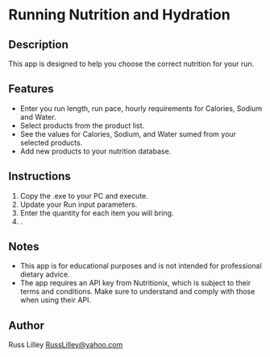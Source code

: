 # Running Nutrition and Hydration

## Description

This app is designed to help you choose the correct nutrition for your run.  

## Features

- Enter you run length, run pace, hourly requirements for Calories, Sodium and Water.
- Select products from the product list.
- See the values for Calories, Sodium, and Water sumed from your selected products.
- Add new products to your nutrition database.

## Instructions

1. Copy the .exe to your PC and execute.
2. Update your Run input parameters.
3. Enter the quantity for each item you will bring.
4. .





## Notes

- This app is for educational purposes and is not intended for professional dietary advice.
- The app requires an API key from Nutritionix, which is subject to their terms and conditions. Make sure to understand and comply with those when using their API. 

## Author

Russ Lilley
RussLilley@yahoo.com

